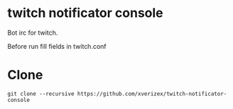 # twitch notificator console
Bot irc for twitch.

Before run fill fields in twitch.conf

# Clone
`git clone --recursive https://github.com/xverizex/twitch-notificator-console`
